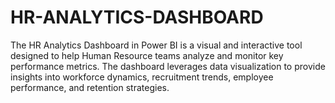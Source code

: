 # HR-ANALYTICS-DASHBOARD
The HR Analytics Dashboard in Power BI is a visual and interactive tool designed to help Human Resource teams analyze and monitor key performance metrics. The dashboard leverages data visualization to provide insights into workforce dynamics, recruitment trends, employee performance, and retention strategies.
